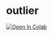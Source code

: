 # outlier
[![Open In Colab](https://colab.research.google.com/assets/colab-badge.svg)](https://colab.research.google.com/github/AokiKoshiro/outlier/blob/main/outlier.ipynb)

